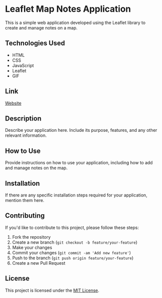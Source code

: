 # Leaflet Map Notes Application

This is a simple web application developed using the Leaflet library to create and manage notes on a map.

## Technologies Used

- HTML
- CSS
- JavaScript
- Leaflet
- GIF

## Link

[Website](https://663587b1669e3d7a6b3159bf--sparkly-buttercream-af190e.nfetlify.app/)

## Description

Describe your application here. Include its purpose, features, and any other relevant information.

## How to Use

Provide instructions on how to use your application, including how to add and manage notes on the map.

## Installation

If there are any specific installation steps required for your application, mention them here.

## Contributing

If you'd like to contribute to this project, please follow these steps:

1. Fork the repository
2. Create a new branch (`git checkout -b feature/your-feature`)
3. Make your changes
4. Commit your changes (`git commit -am 'Add new feature'`)
5. Push to the branch (`git push origin feature/your-feature`)
6. Create a new Pull Request

## License

This project is licensed under the [MIT License](LICENSE).
